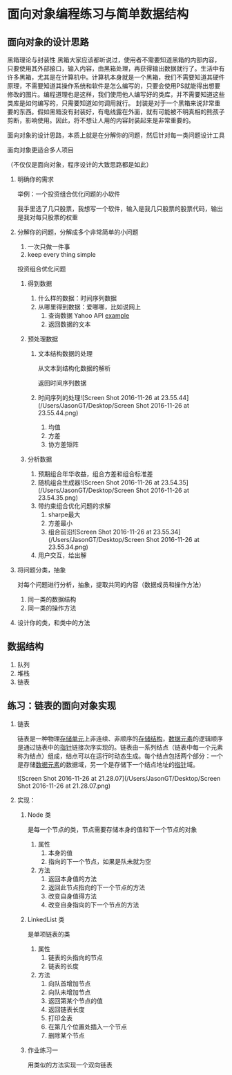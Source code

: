 # 面向对象编程练习与简单数据结构

## 面向对象的设计思路

黑箱理论与封装性
黑箱大家应该都听说过，使用者不需要知道黑箱的内部内容，只要使用其外部接口，输入内容，由黑箱处理，再获得输出数据就行了。生活中有许多黑箱，尤其是在计算机中。计算机本身就是一个黑箱，我们不需要知道其硬件原理，不需要知道其操作系统和软件是怎么编写的，只要会使用PS就能得出想要修改的图片。编程道理也是这样，我们使用他人编写好的类库，并不需要知道这些类库是如何编写的，只需要知道如何调用就行。
封装是对于一个黑箱来说非常重要的东西。假如黑箱没有封装好，有电线露在外面，就有可能被不明真相的熊孩子剪断，影响使用。因此，将不想让人用的内容封装起来是非常重要的。

面向对象的设计思路，本质上就是在分解你的问题，然后针对每一类问题设计工具

面向对象更适合多人项目

（不仅仅是面向对象，程序设计的大致思路都是如此）

1. 明确你的需求

   举例：一个投资组合优化问题的小软件

   我手里选了几只股票，我想写一个软件，输入是我几只股票的股票代码，输出是我对每只股票的权重

2. 分解你的问题，分解成多个非常简单的小问题

   1. 一次只做一件事
   2. keep every thing simple

   投资组合优化问题

   1. 得到数据

      1. 什么样的数据：时间序列数据
      2. 从哪里得到数据：爱哪哪，比如说网上
         1. 查询数据 Yahoo API [example](http://table.finance.yahoo.com/table.csv?s=ibm&d=6&e=22&f=2006&g=d&a=11&b=16&c=1991&ignore=.csv)
         2. 返回数据的文本

   2. 预处理数据

      1. 文本结构数据的处理

         从文本到结构化数据的解析

         返回时间序列数据

      2. 时间序列的处理![Screen Shot 2016-11-26 at 23.55.44](/Users/JasonGT/Desktop/Screen Shot 2016-11-26 at 23.55.44.png)

         1. 均值
         2. 方差
         3. 协方差矩阵

   3. 分析数据

      1. 预期组合年华收益，组合方差和组合标准差
      2. 随机组合生成器![Screen Shot 2016-11-26 at 23.54.35](/Users/JasonGT/Desktop/Screen Shot 2016-11-26 at 23.54.35.png)
      3. 带约束组合优化问题的求解
         1. sharpe最大
         2. 方差最小
         3. 组合前沿![Screen Shot 2016-11-26 at 23.55.34](/Users/JasonGT/Desktop/Screen Shot 2016-11-26 at 23.55.34.png)
      4. 用户交互，给出解

3. 将问题分类，抽象

   对每个问题进行分析，抽象，提取共同的内容（数据成员和操作方法）

   1. 同一类的数据结构
   2. 同一类的操作方法

4. 设计你的类，和类中的方法

## 数据结构

1. 队列
2. 堆栈
3. 链表

## 练习：链表的面向对象实现

1. 链表

   链表是一种物理[存储单元](http://baike.baidu.com/view/1223079.htm)上非连续、非顺序的[存储结构](http://baike.baidu.com/view/2820182.htm)，[数据元素](http://baike.baidu.com/view/38785.htm)的逻辑顺序是通过链表中的[指针](http://baike.baidu.com/view/159417.htm)链接次序实现的。链表由一系列结点（链表中每一个元素称为结点）组成，结点可以在运行时动态生成。每个结点包括两个部分：一个是存储[数据元素](http://baike.baidu.com/view/38785.htm)的数据域，另一个是存储下一个结点地址的[指针](http://baike.baidu.com/view/159417.htm)域。

   ![Screen Shot 2016-11-26 at 21.28.07](/Users/JasonGT/Desktop/Screen Shot 2016-11-26 at 21.28.07.png)

2. 实现：

   1. Node 类

      是每一个节点的类，节点需要存储本身的值和下一个节点的对象

      1. 属性
         1. 本身的值
         2. 指向的下一个节点，如果是队未就为空
      2. 方法
         1. 返回本身值的方法
         2. 返回此节点指向的下一个节点的方法
         3. 改变自身值得方法
         4. 改变自身指向的下一个节点的方法

   2. LinkedList 类

      是单项链表的类

      1. 属性
         1. 链表的头指向的节点
         2. 链表的长度
      2. 方法
         1. 向队首增加节点
         2. 向队未增加节点
         3. 返回第某个节点的值
         4. 返回链表长度
         5. 打印全表
         6. 在第几个位置处插入一个节点
         7. 删除某个节点

   3. 作业练习一

      用类似的方法实现一个双向链表